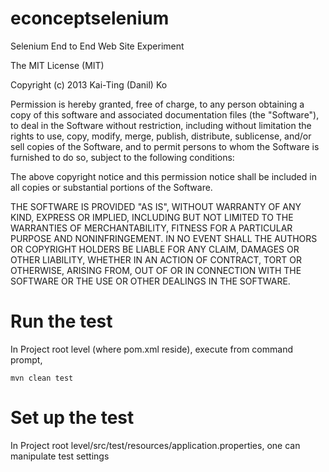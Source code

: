 econceptselenium
================

Selenium End to End Web Site Experiment 


The MIT License (MIT)

Copyright (c) 2013 Kai-Ting (Danil) Ko
 
Permission is hereby granted, free of charge, 
to any person obtaining a copy of this software 
and associated documentation files (the "Software"), 
to deal in the Software without restriction, including 
without limitation the rights to use, copy, modify, 
merge, publish, distribute, sublicense, and/or sell 
copies of the Software, and to permit persons to whom 
the Software is furnished to do so, subject to the 
following conditions:

The above copyright notice and this permission notice 
shall be included in all copies or substantial portions of the Software.

THE SOFTWARE IS PROVIDED "AS IS", WITHOUT WARRANTY 
OF ANY KIND, EXPRESS OR IMPLIED, INCLUDING BUT NOT LIMITED 
TO THE WARRANTIES OF MERCHANTABILITY, FITNESS FOR A PARTICULAR 
PURPOSE AND NONINFRINGEMENT. IN NO EVENT SHALL THE AUTHORS 
OR COPYRIGHT HOLDERS BE LIABLE FOR ANY CLAIM, DAMAGES OR OTHER 
LIABILITY, WHETHER IN AN ACTION OF CONTRACT, TORT OR OTHERWISE, 
ARISING FROM, OUT OF OR IN CONNECTION WITH THE SOFTWARE OR THE 
USE OR OTHER DEALINGS IN THE SOFTWARE.

Run the test
================

In Project root level (where pom.xml reside), execute from command prompt,

```
mvn clean test
```

Set up the test
=================

In Project root level/src/test/resources/application.properties, one can manipulate test settings
